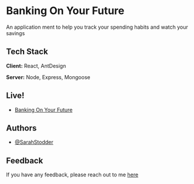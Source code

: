 
# Banking On Your Future

An application ment to help you track your spending habits and watch your savings


## Tech Stack

**Client:** React, AntDesign

**Server:** Node, Express, Mongoose


## Live!
- [Banking On Your Future](https://banking-on-your-future.glitch.me/login)



## Authors

- [@SarahStodder](https://github.com/Sarah-Stodder)


## Feedback

If you have any feedback, please reach out to me [here](mailto:sjsarahboo@gmail.com)
